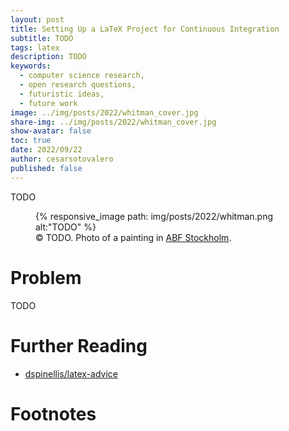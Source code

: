 ```yaml
---
layout: post
title: Setting Up a LaTeX Project for Continuous Integration
subtitle: TODO
tags: latex
description: TODO
keywords:
  - computer science research,
  - open research questions,
  - futuristic ideas,
  - future work
image: ../img/posts/2022/whitman_cover.jpg
share-img: ../img/posts/2022/whitman_cover.jpg
show-avatar: false
toc: true
date: 2022/09/22
author: cesarsotovalero
published: false
---
```


TODO

<figure class="jb_picture">
  {% responsive_image path: img/posts/2022/whitman.png alt:"TODO" %}
  <figcaption class="stroke"> 
    &#169; TODO. Photo of a painting in <a href="https://goo.gl/maps/cGN5k72vforbXD2T6">ABF Stockholm</a>.
  </figcaption>
</figure>

# Problem

TODO

# Further Reading

- <i class="fab fa-github"></i> [dspinellis/latex-advice](https://github.com/dspinellis/latex-advice)


# Footnotes
